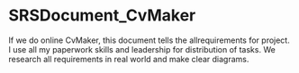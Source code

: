 # SRSDocument_CvMaker
 If we do online CvMaker, this document tells the allrequirements for project.
I use all my paperwork skills and leadership for distribution of tasks.
We research all requirements in real world and make clear diagrams. 
